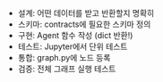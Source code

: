 - 설계: 어떤 데이터를 받고 반환할지 명확히
- 스키마: contracts에 필요한 스키마 정의
- 구현: Agent 함수 작성 (dict 반환!)
- 테스트: Jupyter에서 단위 테스트
- 통합: graph.py에 노드 등록
- 검증: 전체 그래프 실행 테스트
